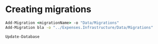 ﻿# Creating migrations

```cmd
Add-Migration <migrationName> -o "Data/Migrations"
Add-Migration bla -o "../Expenses.Infrastructure/Data/Migrations"

Update-Database
```